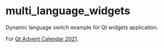 # multi_language_widgets

Dynamic language switch example for Qt widgets application.

For [Qt Advent Calendar 2021](https://qiita.com/advent-calendar/2021/qt).

